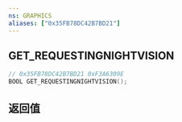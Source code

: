 ```yaml
---
ns: GRAPHICS
aliases: ["0x35FB78DC42B7BD21"]
---
```

## GET_REQUESTINGNIGHTVISION

```c
// 0x35FB78DC42B7BD21 0xF3A6309E
BOOL GET_REQUESTINGNIGHTVISION();
```


## 返回值
